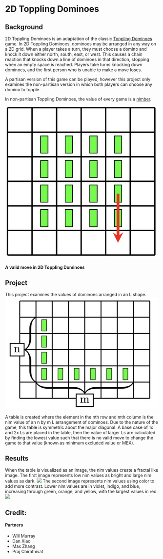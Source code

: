 # 2D Toppling Dominoes

## Background
2D Toppling Dominoes is an adaptation of the classic [Toppling Dominoes](http://library.msri.org/books/Book63/files/131104-Fink.pdf) game. In 2D Toppling Dominoes, dominoes may be arranged in any way on a 2D grid. When a player takes a turn, they must choose a domino and knock it down either north, south, east, or west. This causes a chain reaction that knocks down a line of dominoes in that direction, stopping when an empty space is reached. Players take turns knocking down dominoes, and the first person who is unable to make a move loses.

A partisan version of this game can be played, however this project only examines the non-partisan version in which both players can choose any domino to topple.

In non-partisan Toppling Dominoes, the value of every game is a [nimber](https://en.wikipedia.org/wiki/Nimber).

![](md_images/Example_Move.png)
#### A valid move in 2D Toppling Dominoes

## Project
This project examines the values of dominoes arranged in an L shape.
![](md_images/L_Shape.png)

A table is created where the element in the nth row and mth column is the nim value of an n by m L arrangement of dominoes. Due to the nature of the game, this table is symmetric about the major diagonal. A base case of 1x and 2x Ls are placed in the table, then the value of larger Ls are calculated by finding the lowest value such that there is no valid move to change the game to that value (known as minimum excluded value or MEX). 

## Results
When the table is visualized as an image, the nim values create a fractal like image. The first image represents low nim values as bright and large nim values as dark.
![](md_images/sqrt_image.png)
The second image represents nim values using color to add more contrast. Lower nim values are in violet, indigo, and blue, increasing through green, orange, and yellow, with the largest values in red.
![](md_images/log_color_image.png)

## Credit:
#### Partners
* Will Murray
* Dan Xiao
* Max Zhang
* Praj Chirathivat